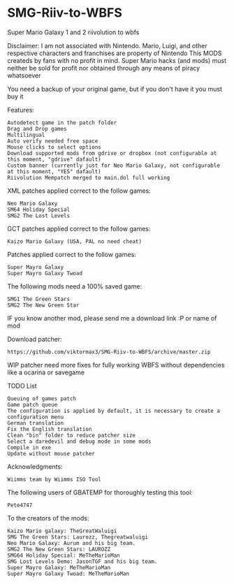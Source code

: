 # SMG-Riiv-to-WBFS
Super Mario Galaxy 1 and 2 riivolution to wbfs 

Disclaimer: I am not associated with Nintendo. Mario, Luigi, and other respective characters and franchises are property of Nintendo
This MODS createds by fans with no profit in mind. Super Mario hacks (and mods) must neither be sold for profit nor obtained through any means of piracy whatsoever

You need a backup of your original game, but if you don't have it you must buy it

Features:
	
	Autodetect game in the patch folder
	Drag and Drop games
	Multilingual
	Auto verify needed free space
	Mouse clicks to select options
	Download supported mods from gdrive or dropbox (not configurable at this moment, "gdrive" dafault)
	Custom banner (currently just for Neo Mario Galaxy, not configurable at this moment, "YES" dafault)
	Riivolution Mempatch merged to main.dol full working
	

XML patches applied correct to the follow games:

	Neo Mario Galaxy
	SM64 Holiday Special
	SMG2 The Lost Levels

GCT patches applied correct to the follow games:

	Kaizo Mario Galaxy (USA, PAL no need cheat)

Patches applied correct to the follow games:

	Super Mayro Galaxy
	Super Mayro Galaxy Twoad

The following mods need a 100% saved game:

	SMG1 The Green Stars
	SMG2 The New Green Star

IF you know another mod, please send me a download link :P or name of mod

Download patcher:

	https://github.com/viktormax3/SMG-Riiv-to-WBFS/archive/master.zip

WIP patcher need more fixes for fully working WBFS without dependencies like a ocarina or savegame

TODO List

	Queuing of games patch
	Game patch queue
	The configuration is applied by default, it is necessary to create a configuration menu
	German translation
	Fix the English translation
	Clean "bin" folder to reduce patcher size
	Select a daredevil and debug mode in some mods
	Compile in exe
	Update without mouse patcher

Acknowledgments:

	Wiimms team by Wiimms ISO Tool

The following users of GBATEMP for thoroughly testing this tool:

	Pete4747

To the creators of the mods:

	Kaizo Mario galaxy: TheGreatWaluigi
	SMG The Green Stars: Laurozz, Thegreatwaluigi
	Neo Mario Galaxy: Aurum and his big team.
	SMG2 The New Green Stars: LAUROZZ
	SMG64 Holiday Special: MeTheMarioMan
	SMG Lost Levels Demo: JasonTGF and his big team.
	Super Mayro Galaxy: MeTheMarioMan
	Super Mayro Galaxy Twoad: MeTheMarioMan
